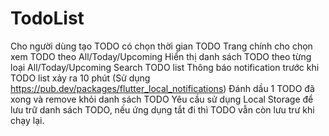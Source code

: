 # TodoList
 
Cho người dùng tạo TODO có chọn thời gian TODO
Trang chính cho chọn xem TODO theo All/Today/Upcoming
Hiển thị danh sách TODO theo từng loại All/Today/Upcoming
Search TODO list
Thông báo notification trước khi TODO list xảy ra 10 phút (Sử dụng https://pub.dev/packages/flutter_local_notifications)
Đánh dầu 1 TODO đã xong và remove khỏi danh sách TODO
Yêu cầu sử dụng Local Storage để lưu trữ danh sách TODO, nếu ứng dụng tắt đi thì TODO vẫn còn lưu trư khi chạy lại.
